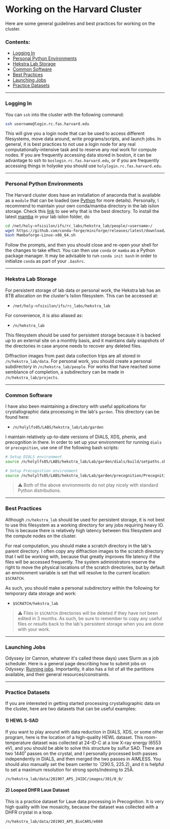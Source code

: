 # Working on the Harvard Cluster

Here are some general guidelines and best practices for working on the cluster.

### Contents:
- [Logging In](odyssey.md#Logging-in)
- [Personal Python Environments](odyssey.md#Personal-Python-Environments)
- [Hekstra Lab Storage](odyssey.md#Hekstra-Lab-Storage)
- [Common Software](odyssey.md#Common-Software)
- [Best Practices](odyssey.md#Best-Practices)
- [Launching Jobs](odyssey.md#Launching-Jobs)
- [Practice Datasets](odyssey.md#Practice-Datasets)

----
### Logging In

You can `ssh` into the cluster with the following command:

```bash
ssh username@login.rc.fas.harvard.edu
```
This will give you a login node that can be used to access different filesystems, move data around, write programs/scripts, 
and launch jobs. In general, it is best practices to not use a login node for any real computationally-intensive task and to
reserve any real work for compute nodes. If you are frequently accessing data stored in boston, it can be advantage to ssh to
`boslogin.rc.fas.harvard.edu`, or if you are frequently accessing things in holyoke you should use `holylogin.rc.fas.harvard.edu`.

----
### Personal Python Environments

The Harvard cluster does have an installation of anaconda that is available as a `module` that can be loaded (see [Python](https://docs.rc.fas.harvard.edu/kb/python/) for more details). Personally, I recommend to maintain your own conda/mamba directory in the lab isilon storage. Check this [link](https://github.com/Hekstra-Lab/room-of-requirement/blob/master/howto/move_conda.md) to see why that is the best directory. To install the latest [mamba](https://github.com/mamba-org/mamba) in your lab isilon folder, do

```bash
cd /net/holy-nfsisilon/ifs/rc_labs/hekstra_lab/people/<username>/
wget https://github.com/conda-forge/miniforge/releases/latest/download/Mambaforge-Linux-x86_64.sh
bash Mambaforge-Linux-x86_64.sh
```

Follow the prompts, and then you should close and re-open your shell for the changes to take effect. You can then use `conda` or `mamba` as a Python package manager. It may be advisable to run `conda init bash` in order to initialize `conda` as part of your `.bashrc`.

----
### Hekstra Lab Storage

For persistent storage of lab data or personal work, the Hekstra lab has an 8TB allocation on the cluster's Isilon filesystem. This can be accessed at:
- `/net/holy-nfsisilon/ifs/rc_labs/hekstra_lab`

For convenience, it is also aliased as:
- `/n/hekstra_lab`

This filesystem should be used for persistent storage because it is backed up to an external site on a monthly basis, and it maintains daily snapshots of the directories in case anyone needs to recover any deleted files. 

Diffraction images from past data collection trips are all stored in `/n/hekstra_lab/data`. For personal work, you should create a personal subdirectory in `/n/hekstra_lab/people`. For works that have reached some semblance of completion, a subdirectory can be made in `/n/hekstra_lab/projects`.

----
### Common Software

I have also been maintaining a directory with useful applications for crystallographic data processing in the lab's `garden`. 
This directory can be found here:
- `/n/holylfs05/LABS/hekstra_lab/Lab/garden`

I maintain relatively up-to-date versions of DIALS, XDS, phenix, and precognition in there. In order to set up your environment for running `dials` or `precognition`, use one of the following bash scripts:

```bash
# Setup DIALS environment
source /n/holylfs05/LABS/hekstra_lab/Lab/garden/dials/build/setpaths.sh
```
```bash
# Setup Precognition environment
source /n/holylfs05/LABS/hekstra_lab/Lab/garden/precognition/Precognition_5.2_distrib/setup_precognition_env.sh
```
> :warning: Both of the above environments do not play nicely with standard Python distributions.

----
### Best Practices

Although `/n/hekstra_lab` should be used for persistent storage, it is not best to use this filesystem as a working directory for any jobs requiring heavy IO. This is because there is relatively high latency between this filesystem and the compute nodes on the cluster.

For real computation, you should make a scratch directory in the lab's parent directory. I often copy any diffraction images to the scratch directory that I will be working with, because that greatly improves file latency if the files will be accessed frequently. The system administrators reserve the right to move the physical locations of the scratch directories, but by default an environment variable is set that will resolve to the current location: `$SCRATCH`. 

As such, you should make a personal subdirectory within the following for temporary data storage and work:
- `$SCRATCH/hekstra_lab`

> :warning: Files in `$SCRATCH` directories will be deleted if they have not been edited in 3 months. As such, be sure to remember to copy any useful files or results back to the lab's persistent storage when you are done with your work. 

----
### Launching Jobs

Odyssey (or Cannon, whatever it's called these days) uses Slurm as a job scheduler. Here is a general page describing how to
submit jobs on Odyssey: [Running jobs](https://docs.rc.fas.harvard.edu/kb/running-jobs/). Importantly, it also has a list of 
all the partitions available, and their general resources/constraints.

----
### Practice Datasets

If you are interested in getting started processing crystallographic data on the cluster, here are two datasets that can be useful examples:

#### 1) HEWL S-SAD
If you want to play around with data reduction in DIALS, XDS, or some other program, here is the location of a high-quality
HEWL dataset. This room-temperature dataset was collected at 24-ID-C at a low X-ray energy (6553 eV), and you should be able to solve this
structure by sulfur SAD. There are two 1440˚ passes on the crystal, and I personally processed both passes independently in DIALS, and then
merged the two passes in AIMLESS. You should also manually set the beam center to `(290.5, 225.2), and it is helpful to set a maximum resolution for 
strong spots/indexing to 25Å.

`/n/hekstra_lab/data/201907_APS_24IDC/images/301/0_0/`

#### 2) Looped DHFR Laue Dataset
This is a practice dataset for Laue data processing in Precognition. It is very high quality with low mosaicity, because the
dataset was collected with a DHFR crystal in a loop. 

`/n/hekstra_lab/data/201903_APS_BioCARS/e080`
